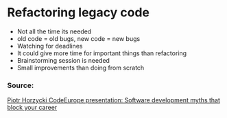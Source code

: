 # Refactoring legacy code
* Not all the time its needed
* old code = old bugs, new code = new bugs
* Watching for deadlines
* It could give more time for important things than refactoring
* Brainstorming session is needed
* Small improvements than doing from scratch

### Source: 

[Piotr Horzycki CodeEurope presentation: Software development myths that block your career](../20220530123459/software-development-myths-that-block-your-career.pdf)
